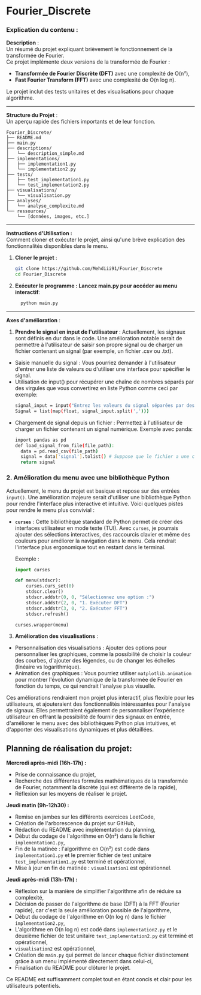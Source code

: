 # Fourier_Discrete

### Explication du contenu :

**Description** :  
Un résumé du projet expliquant brièvement le fonctionnement de la transformée de Fourier.  
Ce projet implémente deux versions de la transformée de Fourier :  
- **Transformée de Fourier Discrète (DFT)** avec une complexité de O(n²),  
- **Fast Fourier Transform (FFT)** avec une complexité de O(n log n).  

Le projet inclut des tests unitaires et des visualisations pour chaque algorithme.

---

**Structure du Projet** :  
Un aperçu rapide des fichiers importants et de leur fonction.



    Fourier_Discrete/
    ├── README.md
    ├── main.py
    ├── descriptions/
    │   └── description_simple.md
    ├── implementations/
    │   ├── implementation1.py
    │   └── implementation2.py
    ├── tests/
    │   ├── test_implementation1.py
    │   └── test_implementation2.py
    ├── visualisations/
    │   └── visualisation.py
    ├── analyses/
    │   └── analyse_complexite.md
    └── ressources/
        └── [données, images, etc.]

---

**Instructions d'Utilisation :**  
Comment cloner et exécuter le projet, ainsi qu'une brève explication des fonctionnalités disponibles dans le menu.

1. **Cloner le projet** :
   ```bash
   git clone https://github.com/Mehdiii91/Fourier_Discrete
   cd Fourier_Discrete


2. **Exécuter le programme : Lancez main.py pour accéder au menu interactif**:
    ```bash
      python main.py

---
**Axes d'amélioration** : 
1. **Prendre le signal en input de l'utilisateur** :
Actuellement, les signaux sont définis en dur dans le code. Une amélioration notable serait de permettre à l'utilisateur de saisir son propre signal ou de charger un fichier contenant un signal (par exemple, un fichier .csv ou .txt).
- Saisie manuelle du signal : Vous pourriez demander à l'utilisateur d'entrer une liste de valeurs ou d'utiliser une interface pour spécifier le signal.
- Utilisation de input() pour récupérer une chaîne de nombres séparés par des virgules que vous convertirez en liste Python comme ceci par exemple:
  ```bash 
  signal_input = input("Entrez les valeurs du signal séparées par des virgules : ")
  Signal = list(map(float, signal_input.split(',')))
- Chargement de signal depuis un fichier : Permettez à l'utilisateur de charger un fichier contenant un signal numérique.
Exemple avec panda:
    ```bash 
    import pandas as pd
    def load_signal_from_file(file_path):
      data = pd.read_csv(file_path)
      signal = data['signal'].tolist() # Suppose que le fichier a une colonne nommée 'signal'
      return signal

### 2. Amélioration du menu avec une bibliothèque Python

Actuellement, le menu du projet est basique et repose sur des entrées `input()`. Une amélioration majeure serait d'utiliser une bibliothèque Python pour rendre l'interface plus interactive et intuitive. Voici quelques pistes pour rendre le menu plus convivial :

- **`curses`** : Cette bibliothèque standard de Python permet de créer des interfaces utilisateur en mode texte (TUI). Avec `curses`, je pourrais ajouter des sélections interactives, des raccourcis clavier et même des couleurs pour améliorer la navigation dans le menu. Cela rendrait l'interface plus ergonomique tout en restant dans le terminal.
  
  Exemple :
  ```python
  import curses

  def menu(stdscr):
      curses.curs_set(0)
      stdscr.clear()
      stdscr.addstr(0, 0, "Sélectionnez une option :")
      stdscr.addstr(2, 0, "1. Exécuter DFT")
      stdscr.addstr(3, 0, "2. Exécuter FFT")
      stdscr.refresh()

  curses.wrapper(menu)


3. **Amélioration des visualisations** :
- Personnalisation des visualisations : Ajouter des options pour personnaliser les graphiques, comme la possibilité de choisir la couleur des courbes, d'ajouter des légendes, ou de changer les échelles (linéaire vs logarithmique).
- Animation des graphiques : Vous pourriez utiliser `matplotlib.animation` pour montrer l'évolution dynamique de la transformée de Fourier en fonction du temps, ce qui rendrait l'analyse plus visuelle.

Ces améliorations rendraient mon projet plus interactif, plus flexible pour les utilisateurs, et ajouteraient des fonctionnalités intéressantes pour l'analyse de signaux. Elles permettraient également de personnaliser l'expérience utilisateur en offrant la possibilité de fournir des signaux en entrée, d'améliorer le menu avec des bibliothèques Python plus intuitives, et d'apporter des visualisations dynamiques et plus détaillées.

## Planning de réalisation du projet:

**Mercredi après-midi (16h-17h) :**
  - Prise de connaissance du projet,
  - Recherche des différentes formules mathématiques de la transformée de Fourier, notamment la discrète (qui est différente de la rapide),
  - Réflexion sur les moyens de réaliser le projet.

**Jeudi matin (9h-12h30) :**
  - Remise en jambes sur les différents exercices LeetCode,
  - Création de l'arborescence du projet sur GitHub,
  - Rédaction du README avec implémentation du planning,
  - Début du codage de l'algorithme en O(n²) dans le fichier `implementation1.py`,
  - Fin de la matinée : l'algorithme en O(n²) est codé dans `implementation1.py` et le premier fichier de test unitaire `test_implementation1.py` est terminé et opérationnel,
  - Mise à jour en fin de matinée : `visualisation1` est opérationnel.

**Jeudi après-midi (13h-17h) :**
  - Réflexion sur la manière de simplifier l'algorithme afin de réduire sa complexité,
  - Décision de passer de l'algorithme de base (DFT) à la FFT (Fourier rapide), car c'est la seule amélioration possible de l'algorithme,
  - Début du codage de l'algorithme en O(n log n) dans le fichier `implementation2.py`,
  - L'algorithme en O(n log n) est codé dans `implementation2.py` et le deuxième fichier de test unitaire `test_implementation2.py` est terminé et opérationnel,
  - `visualisation2` est opérationnel,
  - Création de `main.py` qui permet de lancer chaque fichier distinctement grâce à un menu implémenté directement dans celui-ci,
  - Finalisation du README pour clôturer le projet.

Ce README est suffisamment complet tout en étant concis et clair pour les utilisateurs potentiels.
